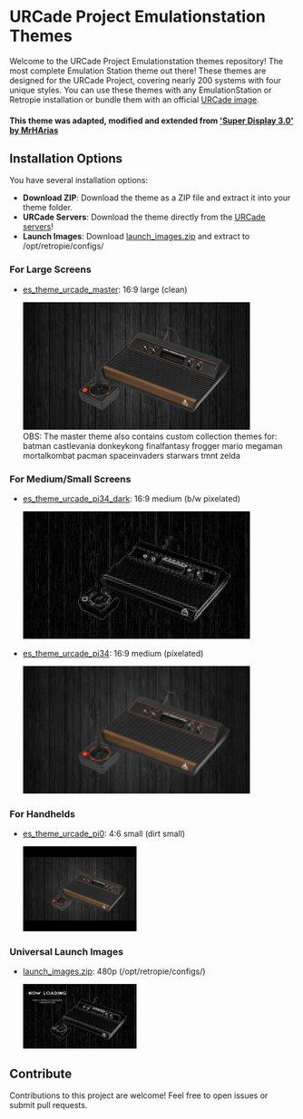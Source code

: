# URCade Project Emulationstation Themes

Welcome to the URCade Project Emulationstation themes repository! The most complete Emulation Station theme out there! These themes are designed for the URCade Project, covering nearly 200 systems with four unique styles. You can use these themes with any EmulationStation or Retropie installation or bundle them with an official [URCade image](https://surtarso.ddns.net/urcade-files/).
#### This theme was adapted, modified and extended from ['Super Display 3.0' by MrHArias](https://github.com/mrharias/es-theme-superdisplay)

## Installation Options

You have several installation options:

- **Download ZIP**: Download the theme as a ZIP file and extract it into your theme folder.
- **URCade Servers**: Download the theme directly from the [URCade servers](https://surtarso.ddns.net/urcade-files/)!
- **Launch Images**: Download [launch_images.zip](https://github.com/surtarso/es-theme-urcade/raw/main/launch_images.zip) and extract to /opt/retropie/configs/

### For Large Screens

- [es_theme_urcade_master](https://github.com/surtarso/es-theme-urcade/tree/main/es_theme_urcade_master): 16:9 large (clean)
  
  <div style="width: 400px;">
    <img src="https://github.com/surtarso/es-theme-urcade/raw/main/es_theme_urcade_master/atari2600/_inc/background.png" alt="master screenshot">
  </div>
    OBS: The master theme also contains custom collection themes for: batman castlevania donkeykong finalfantasy frogger mario megaman mortalkombat pacman spaceinvaders starwars tmnt zelda
### For Medium/Small Screens

- [es_theme_urcade_pi34_dark](https://github.com/surtarso/es-theme-urcade/tree/main/es_theme_urcade_pi34_dark): 16:9 medium (b/w pixelated)
  
  <div style="width: 400px;">
    <img src="https://github.com/surtarso/es-theme-urcade/raw/main/es_theme_urcade_pi34_dark/atari2600/_inc/background.png" alt="pi34-dark screenshot">
  </div>

- [es_theme_urcade_pi34](https://github.com/surtarso/es-theme-urcade/tree/main/es_theme_urcade_pi34): 16:9 medium (pixelated)
  
  <div style="width: 400px;"> <!-- Adjust the width as needed -->
      <img src="https://github.com/surtarso/es-theme-urcade/raw/main/es_theme_urcade_pi34/atari2600/_inc/background.png" alt="pi34 screenshot">
  </div>

### For Handhelds

- [es_theme_urcade_pi0](https://github.com/surtarso/es-theme-urcade/tree/main/es_theme_urcade_pi0): 4:6 small (dirt small)
  
  <div style="width: 200px;"> <!-- Adjust the width as needed -->
     <img src="https://github.com/surtarso/es-theme-urcade/raw/main/es_theme_urcade_pi0/atari2600/_inc/background.png" alt="pi0 screenshot">
  </div>

### Universal Launch Images

- [launch_images.zip](https://github.com/surtarso/es-theme-urcade/raw/main/launch_images.zip): 480p (/opt/retropie/configs/)
  
  <div style="width: 200px;"> <!-- Adjust the width as needed -->
     <img src="https://github.com/surtarso/es-theme-urcade/raw/main/launching.png" alt="launch image screenshot">
  </div>

## Contribute

Contributions to this project are welcome! Feel free to open issues or submit pull requests.
